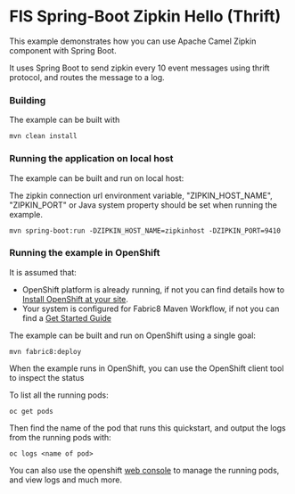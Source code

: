 # FIS Spring-Boot Zipkin Hello (Thrift)

This example demonstrates how you can use Apache Camel Zipkin component with Spring Boot.

It uses Spring Boot to send zipkin every 10 event messages using thrift protocol, and routes the message to a log.

### Building

The example can be built with

    mvn clean install

### Running the application on local host


The example can be built and run on local host:

The zipkin connection url environment variable, "ZIPKIN_HOST_NAME", "ZIPKIN_PORT" or Java system property should be set when running the example.

    mvn spring-boot:run -DZIPKIN_HOST_NAME=zipkinhost -DZIPKIN_PORT=9410


### Running the example in OpenShift

It is assumed that:
- OpenShift platform is already running, if not you can find details how to [Install OpenShift at your site](https://docs.openshift.com/container-platform/3.3/install_config/index.html).
- Your system is configured for Fabric8 Maven Workflow, if not you can find a [Get Started Guide](https://access.redhat.com/documentation/en/red-hat-jboss-middleware-for-openshift/3/single/red-hat-jboss-fuse-integration-services-20-for-openshift/)

The example can be built and run on OpenShift using a single goal:

    mvn fabric8:deploy

When the example runs in OpenShift, you can use the OpenShift client tool to inspect the status

To list all the running pods:

    oc get pods

Then find the name of the pod that runs this quickstart, and output the logs from the running pods with:

    oc logs <name of pod>

You can also use the openshift [web console](https://docs.openshift.com/container-platform/3.3/getting_started/developers_console.html#developers-console-video) to manage the
running pods, and view logs and much more.

